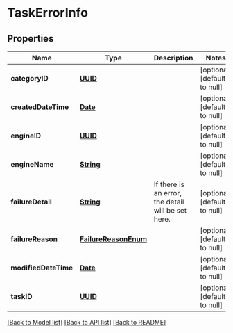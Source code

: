 # TaskErrorInfo
## Properties

Name | Type | Description | Notes
------------ | ------------- | ------------- | -------------
**categoryID** | [**UUID**](UUID.md) |  | [optional] [default to null]
**createdDateTime** | [**Date**](DateTime.md) |  | [optional] [default to null]
**engineID** | [**UUID**](UUID.md) |  | [optional] [default to null]
**engineName** | [**String**](string.md) |  | [optional] [default to null]
**failureDetail** | [**String**](string.md) | If there is an error, the detail will be set here. | [optional] [default to null]
**failureReason** | [**FailureReasonEnum**](FailureReasonEnum.md) |  | [optional] [default to null]
**modifiedDateTime** | [**Date**](DateTime.md) |  | [optional] [default to null]
**taskID** | [**UUID**](UUID.md) |  | [optional] [default to null]

[[Back to Model list]](../README.md#documentation-for-models) [[Back to API list]](../README.md#documentation-for-api-endpoints) [[Back to README]](../README.md)

